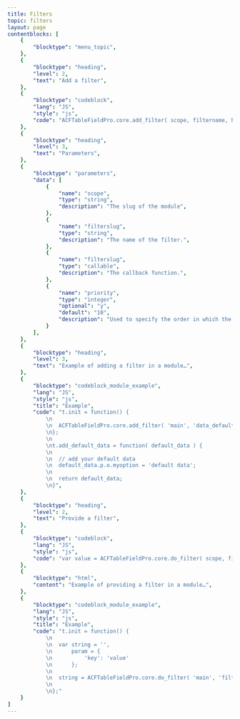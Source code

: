 ```yaml
---
title: Filters
topic: filters
layout: page
contentblocks: [
	{
		"blocktype": "menu_topic",
	},
	{
		"blocktype": "heading",
		"level": 2,
		"text": "Add a filter",
	},
	{
		"blocktype": "codeblock",
		"lang": "JS",
		"style": "js",
		"code": "ACFTableFieldPro.core.add_filter( scope, filtername, handler, priority );",
	},
	{
		"blocktype": "heading",
		"level": 3,
		"text": "Parameters",
	},
	{
		"blocktype": "parameters",
		"data": [
			{
				"name": "scope",
				"type": "string",
				"description": "The slug of the module",
			},
			{
				"name": "filterslug",
				"type": "string",
				"description": "The name of the filter.",
			},
			{
				"name": "filterslug",
				"type": "callable",
				"description": "The callback function.",
			},
			{
				"name": "priority",
				"type": "integer",
				"optional": "y",
				"default": "10",
				"description": "Used to specify the order in which the functions associated with a particular action are executed. Lower numbers correspond with earlier execution, and functions with the same priority are executed in the order in which they were added.",
			}
		],
	},
	{
		"blocktype": "heading",
		"level": 3,
		"text": "Example of adding a filter in a module…",
	},
	{
		"blocktype": "codeblock_module_example",
		"lang": "JS",
		"style": "js",
		"title": "Example",
		"code": "t.init = function() {
			\n
			\n	ACFTableFieldPro.core.add_filter( 'main', 'data_defaults', t.add_default_data, 20 );
			\n};
			\n
			\nt.add_default_data = function( default_data ) {
			\n
			\n	// add your default data
			\n	default_data.p.o.myoption = 'default data';
			\n
			\n	return default_data;
			\n}",
	},
	{
		"blocktype": "heading",
		"level": 2,
		"text": "Provide a filter",
	},
	{
		"blocktype": "codeblock",
		"lang": "JS",
		"style": "js",
		"code": "var value = ACFTableFieldPro.core.do_filter( scope, filtername, value, param );",
	},
	{
		"blocktype": "html",
		"content": "Example of providing a filter in a module…",
	},
	{
		"blocktype": "codeblock_module_example",
		"lang": "JS",
		"style": "js",
		"title": "Example",
		"code": "t.init = function() {
			\n
			\n	var string = '',
			\n		param = {
			\n			'key': 'value'
			\n		};
			\n
			\n	string = ACFTableFieldPro.core.do_filter( 'main', 'filter_string', string, param );
			\n
			\n};"
	}
]
---
```

